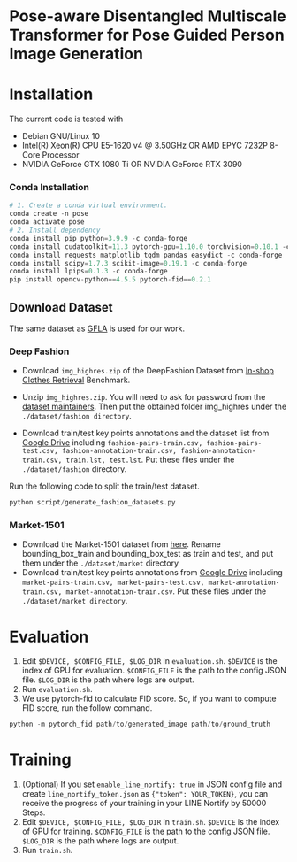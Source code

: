 # Pose-aware Disentangled Multiscale Transformer for Pose Guided Person Image Generation

# Installation
The current code is tested with
- Debian GNU/Linux 10
- Intel(R) Xeon(R) CPU E5-1620 v4 @ 3.50GHz OR AMD EPYC 7232P 8-Core Processor
- NVIDIA GeForce GTX 1080 Ti OR NVIDIA GeForce RTX 3090

### Conda Installation
```python
# 1. Create a conda virtual environment.
conda create -n pose
conda activate pose
# 2. Install dependency
conda install pip python=3.9.9 -c conda-forge
conda install cudatoolkit=11.3 pytorch-gpu=1.10.0 torchvision=0.10.1 -c conda-forge
conda install requests matplotlib tqdm pandas easydict -c conda-forge
conda install scipy=1.7.3 scikit-image=0.19.1 -c conda-forge
conda install lpips=0.1.3 -c conda-forge
pip install opencv-python==4.5.5 pytorch-fid==0.2.1
```

## Download Dataset
The same dataset as [GFLA](https://github.com/RenYurui/Global-Flow-Local-Attention) is used for our work.
### Deep Fashion
- Download `img_highres.zip` of the DeepFashion Dataset from [In-shop Clothes Retrieval](https://drive.google.com/drive/folders/0B7EVK8r0v71pYkd5TzBiclMzR00?resourcekey=0-fsjVShvqXP2517KnwaZ0zw) Benchmark.

- Unzip `img_highres.zip`. You will need to ask for password from the [dataset maintainers](http://mmlab.ie.cuhk.edu.hk/projects/DeepFashion/InShopRetrieval.html). Then put the obtained folder img_highres under the `./dataset/fashion directory`.

- Download train/test key points annotations and the dataset list from [Google Drive](https://drive.google.com/drive/folders/1BX3Bxh8KG01yKWViRY0WTyDWbJHju-SL) including `fashion-pairs-train.csv, fashion-pairs-test.csv, fashion-annotation-train.csv, fashion-annotation-train.csv, train.lst, test.lst`. Put these files under the `./dataset/fashion` directory.

Run the following code to split the train/test dataset.
```python
python script/generate_fashion_datasets.py
```

### Market-1501
- Download the Market-1501 dataset from [here](https://drive.google.com/file/d/0B8-rUzbwVRk0c054eEozWG9COHM/view?resourcekey=0-8nyl7K9_x37HlQm34MmrYQ). Rename bounding_box_train and bounding_box_test as train and test, and put them under the `./dataset/market` directory
- Download train/test key points annotations from [Google Drive](https://drive.google.com/drive/folders/1BX3Bxh8KG01yKWViRY0WTyDWbJHju-SL) including `market-pairs-train.csv, market-pairs-test.csv, market-annotation-train.csv, market-annotation-train.csv`. Put these files under the `./dataset/market directory`.

# Evaluation
1. Edit `$DEVICE, $CONFIG_FILE, $LOG_DIR` in `evaluation.sh`. 
`$DEVICE` is the index of GPU for evaluation. 
`$CONFIG_FILE` is the path to the config JSON file.
`$LOG_DIR` is the path where logs are output.
2. Run `evaluation.sh`.
3. We use pytorch-fid to calculate FID score.
So, if you want to compute FID score, run the follow command.
```python
python -m pytorch_fid path/to/generated_image path/to/ground_truth
```

# Training
1. (Optional) If you set `enable_line_nortify: true` in JSON config file and
create `line_nortify_token.json` as `{"token": YOUR_TOKEN}`,
you can receive the progress of your training in your LINE Nortify by 50000 Steps.
2. Edit `$DEVICE, $CONFIG_FILE, $LOG_DIR` in `train.sh`. 
`$DEVICE` is the index of GPU for training. 
`$CONFIG_FILE` is the path to the config JSON file.
`$LOG_DIR` is the path where logs are output.
3. Run `train.sh`.

